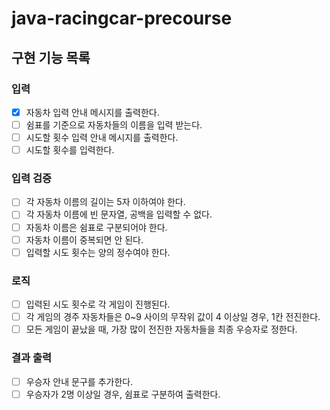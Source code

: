 # java-racingcar-precourse

## 구현 기능 목록 

### 입력
- [x] 자동차 입력 안내 메시지를 출력한다.
- [ ] 쉼표를 기준으로 자동차들의 이름을 입력 받는다.
- [ ] 시도할 횟수 입력 안내 메시지를 출력한다.
- [ ] 시도할 횟수를 입력한다.

### 입력 검증
- [ ] 각 자동차 이름의 길이는 5자 이하여야 한다.
- [ ] 각 자동차 이름에 빈 문자열, 공백을 입력할 수 없다.
- [ ] 자동차 이름은 쉼표로 구분되어야 한다.
- [ ] 자동차 이름이 중복되면 안 된다.
- [ ] 입력할 시도 횟수는 양의 정수여야 한다.

### 로직
- [ ] 입력된 시도 횟수로 각 게임이 진행된다.
- [ ] 각 게임의 경주 자동차들은 0~9 사이의 무작위 값이 4 이상일 경우, 1칸 전진한다.
- [ ] 모든 게임이 끝났을 때, 가장 많이 전진한 자동차들을 최종 우승자로 정한다.

### 결과 출력
- [ ] 우승자 안내 문구를 추가한다.
- [ ] 우승자가 2명 이상일 경우, 쉼표로 구분하여 출력한다.
